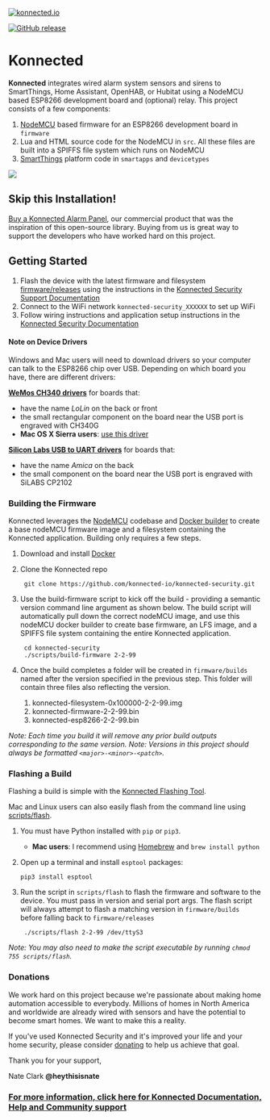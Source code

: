 [![konnected.io](https://raw.githubusercontent.com/konnected-io/docs/master/assets/images/logo-black-small.png)](https://konnected.io)

[![GitHub release](https://img.shields.io/github/release/konnected-io/konnected-security.svg?style=flat-square)](https://github.com/konnected-io/konnected-security/releases)

# Konnected

**Konnected** integrates wired alarm system sensors and sirens to SmartThings, Home Assistant, OpenHAB, or Hubitat using a NodeMCU based ESP8266 development board and (optional) relay. This project consists of a few components:

 1. [NodeMCU](http://nodemcu.com/index_en.html) based firmware for an ESP8266 development board in `firmware`
 1. Lua and HTML source code for the NodeMCU in `src`. All these files are built into a SPIFFS file system which runs on NodeMCU
 1. [SmartThings](https://www.smartthings.com/) platform code in `smartapps` and `devicetypes`

![](http://docs.konnected.io/assets/images/konnected-alarm-panel.jpg)

## Skip this Installation!

[Buy a Konnected Alarm Panel](https://konnected.io), our commercial product that was the inspiration of this open-source
 library. Buying from us is great way to support the developers who have worked hard on this project.

## Getting Started

 1. Flash the device with the latest firmware and filesystem [firmware/releases](firmware/releases) using the instructions in the [Konnected Security Support Documentation](https://help.konnected.io/support/solutions/articles/32000023470-flashing-new-konnected-firmware-software)
 1. Connect to the WiFi network `konnected-security_XXXXXX` to set up WiFi
 1. Follow wiring instructions and application setup instructions in the [Konnected Security Documentation](http://docs.konnected.io/security-alarm-system)

#### Note on Device Drivers

Windows and Mac users will need to download drivers so your computer can talk to the ESP8266 chip over USB. Depending
on which board you have, there are different drivers:

**[WeMos CH340 drivers](https://www.wemos.cc/en/latest/ch340_driver.html)** for boards that:
* have the name _LoLin_ on the back or front
* the small rectangular component on the board near the USB port is engraved with CH340G
* **Mac OS X Sierra users**: [use this driver](http://kig.re/2014/12/31/how-to-use-arduino-nano-mini-pro-with-CH340G-on-mac-osx-yosemite.html)

**[Silicon Labs USB to UART drivers](https://www.silabs.com/developers/usb-to-uart-bridge-vcp-drivers)** for boards that:
* have the name _Amica_ on the back
* the small component on the board near the USB port is engraved with SiLABS CP2102

### Building the Firmware
Konnected leverages the [NodeMCU](https://github.com/nodemcu/nodemcu-firmware) codebase and [Docker builder](https://hub.docker.com/r/marcelstoer/nodemcu-build/) to create a base nodeMCU firmware image and a filesystem containing the Konnected application. Building only requires a few steps.

1. Download and install [Docker](https://www.docker.com/products/docker-desktop)
1. Clone the Konnected repo

        git clone https://github.com/konnected-io/konnected-security.git

1. Use the build-firmware script to kick off the build - providing a semantic version command line argument as shown below. The build script will automatically pull down the correct nodeMCU image, and use this nodeMCU docker builder to create base firmware, an LFS image, and a SPIFFS file system containing the entire Konnected application.

        cd konnected-security
        ./scripts/build-firmware 2-2-99

1. Once the build completes a folder will be created in `firmware/builds` named after the version specified in the previous step. This folder will contain three files also reflecting the version.
   1. konnected-filesystem-0x100000-2-2-99.img
   1. konnected-firmware-2-2-99.bin
   1. konnected-esp8266-2-2-99.bin

*Note: Each time you build it will remove any prior build outputs corresponding to the same version.*
*Note: Versions in this project should always be formatted `<major>-<minor>-<patch>`.*

### Flashing a Build
Flashing a build is simple with the [Konnected Flashing Tool](https://help.konnected.io/support/solutions/articles/32000023470-flashing-new-konnected-firmware-software).

Mac and Linux users can also easily flash from the command line using [scripts/flash](scripts/flash).

 1. You must have Python installed with `pip` or `pip3`.
    * **Mac users**: I recommend using [Homebrew](https://brew.sh/) and `brew install python`

 1. Open up a terminal and install `esptool` packages:

        pip3 install esptool

 1. Run the script in `scripts/flash` to flash the firmware and software to the device. You must pass in version and serial port args. The flash script will always attempt to flash a matching version in `firmware/builds` before falling back to `firmware/releases`

         ./scripts/flash 2-2-99 /dev/ttyS3

 *Note: You may also need to make the script executable by running `chmod 755 scripts/flash`.*


### Donations

We work hard on this project because we're passionate about making home automation accessible to everybody. Millions of
 homes in North America and worldwide are already wired with sensors and have the potential to become smart homes. We
 want to make this a reality.

If you've used Konnected Security and it's improved your life and your home security, please consider [donating](http://docs.konnected.io/donate) to help us
achieve that goal.

Thank you for your support,

Nate Clark
**@heythisisnate**


### [For more information, click here for Konnected Documentation, Help and Community support](http://help.konnected.io)


